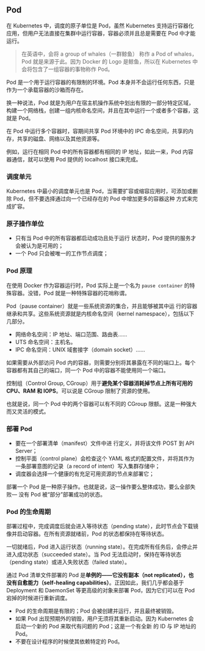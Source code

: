 ## Pod

在 Kubernetes 中，调度的原子单位是 Pod，虽然 Kubernetes 支持运行容器化应用，但用户无法直接在集群中运行容器，容器必须并且总是需要在 Pod 中才能运行。

> 在英语中，会将 a group of whales（一群鲸鱼） 称作 a Pod of whales，Pod 就是来源于此。因为 Docker 的 Logo 是鲸鱼，所以在 Kubernetes 中会将包含了一组容器的事物称作 Pod。

Pod 是一个用于运行容器的有限制的环境。Pod 本身并不会运行任何东西，只是 作为一个承载容器的沙箱而存在。

换一种说法，Pod 就是为用户在宿主机操作系统中划出有限的一部分特定区域，构建一个网络栈，创建一组内核命名空间，并且在其中运行一个或者多个容器，这就是 Pod。

在 Pod 中运行多个容器时，容期间共享 Pod 环境中的 IPC 命名空间，共享的内存，共享的磁盘、网络以及其他资源等。

例如，运行在相同 Pod 中的所有容器都有相同的 IP 地址，如此一来，Pod 内容器通信，就可以使用 Pod 提供的 localhost 接口来完成。

### 调度单元

Kubernetes 中最小的调度单元也是 Pod，当需要扩容或缩容应用时，可添加或删除 Pod，但不要选择通过向一个已经存在的 Pod 中增加更多的容器这种 方式来完成扩容。
### 原子操作单位

+ 只有当 Pod 中的所有容器都启动成功且处于运行 状态时，Pod 提供的服务才会被认为是可用的；
+ 一个 Pod 只会被唯一的工作节点调度；


### Pod 原理

在使用 Docker 作为容器运行时，Pod 实际上是一个名为 `pause container` 的特殊容器。没错，Pod 就是一种特殊容器的花哨称谓。

Pod（pause container）就是一些系统资源的集合，并且能够被其中运 行的容器继承和共享。这些系统资源就是内核命名空间（kernel namespace），包括以下几部分。 
+ 网络命名空间：IP 地址、端口范围、路由表…… 
+ UTS 命名空间：主机名。
+ IPC 命名空间：UNIX 域套接字（domain socket）……

如果需要从外部访问 Pod 内的容器，则需要分别将其暴露在不同的端口上。每个容器都有其自己的端口，同一个 Pod 中的容器不能使用同一个端口。

控制组（Control Group, CGroup）用于**避免某个容器消耗掉节点上所有可用的 CPU、RAM 和 IOPS**。可以说是 CGroup 限制了资源的使用。 

也就是说，同一个 Pod 中的两个容器可以有不同的 CGroup 限额。这是一种强大而又灵活的模式。


### 部署 Pod

+ 要在一个部署清单（manifest）文件中进 行定义，并将该文件 POST 到 API Server；
+ 控制平面（control plane）会检查这个 YAML 格式的配置文件，并将其作为一条部署意图的记录（a record of intent）写入集群存储中；
+ 调度器会选择一个健康的有充足可用资源的节点来部署它；

部署一个 Pod 是一种原子操作。也就是说，这一操作要么整体成功，要么全部失败— 没有 Pod 被“部分”部署成功的状态。


### Pod 的生命周期

部署过程中，完成调度后就会进入等待状态（pending state），此时节点会下载镜像并启动容器。在所有资源就绪前，Pod 的状态都保持在等待状态。

一切就绪后，Pod 进入运行状态（running state）。在完成所有任务后，会停止并进入成功状态（succeeded state）。当 Pod 无法启动时，保持在等待状态（pending state）或进入失败状态（failed state）。

通过 Pod 清单文件部署的 Pod 是**单例的——它没有副本（not replicated），也没有自愈能力（self-healing capabilities）**。正因如此，我们几乎都会基于 Deployment 和 DaemonSet 等更高级的对象来部署 Pod，因为它们可以在 Pod 宕掉的时候进行重新调度。


+ Pod 的生命周期是有限的；Pod 会被创建并运行，并且最终被销毁。
+ 如果 Pod 出现预期外的销毁，用户无须将其重新启动。因为 Kubernetes 会启动一个新的 Pod 来取代有问题的 Pod；这是一个有全新 的 ID 与 IP 地址的 Pod。
+ 不要在设计程序的时候使其依赖特定的 Pod。

